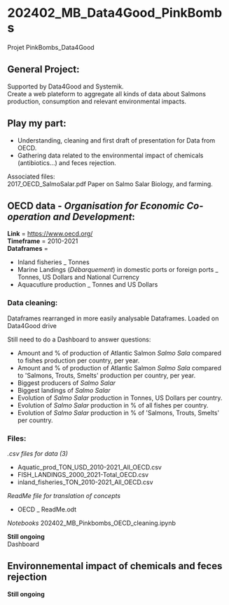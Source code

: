 # 202402_MB_Data4Good_PinkBombs
Projet PinkBombs_Data4Good

## General Project:
Supported by Data4Good and Systemik.  
Create a web plateform to aggregate all kinds of data about Salmons production, consumption and relevant environmental impacts.

## Play my part:
- Understanding, cleaning and first draft of presentation for Data from OECD.
- Gathering data related to the environmental impact of chemicals (antibiotics...) and feces rejection.

Associated files:  
2017_OECD_SalmoSalar.pdf
Paper on Salmo Salar Biology, and farming.

## OECD data - *Organisation for Economic Co-operation and Development*:
**Link** = https://www.oecd.org/  
**Timeframe** = 2010-2021  
**Dataframes** = 
* Inland fisheries _ Tonnes
* Marine Landings (*Débarquement*) in domestic ports or foreign ports _ Tonnes, US Dollars and National Currency
* Aquacutlure production _ Tonnes and US Dollars

### Data cleaning:
Dataframes rearranged in more easily analysable Dataframes.
Loaded on Data4Good drive

Still need to do a Dashboard to answer questions:
* Amount and % of production of Atlantic Salmon *Salmo Sala* compared to fishes production per country, per year.
* Amount and % of production of Atlantic Salmon *Salmo Sala* compared to 'Salmons, Trouts, Smelts' production per country, per year.
* Biggest producers of *Salmo Salar*
* Biggest landings of *Salmo Salar*
* Evolution of *Salmo Salar* production in Tonnes, US Dollars per country.
* Evolution of *Salmo Salar* production in % of all fishes per country.
* Evolution of *Salmo Salar* production in % of 'Salmons, Trouts, Smelts' per country.

### Files:
*.csv files for data (3)* 
* Aquatic_prod_TON_USD_2010-2021_All_OECD.csv
* FISH_LANDINGS_2000_2021-Total_OECD.csv
* inland_fisheries_TON_2010-2021_All_OECD.csv
  
*ReadMe file for translation of concepts*
* OECD _ ReadMe.odt

*Notebooks*
202402_MB_Pinkbombs_OECD_cleaning.ipynb


**Still ongoing**  
Dashboard


## Environnemental impact of chemicals and feces rejection

**Still ongoing**


